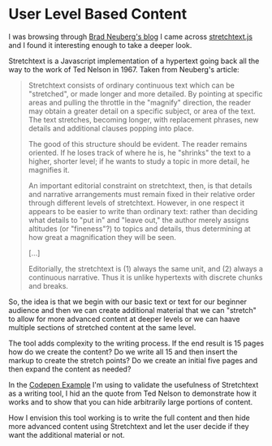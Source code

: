 # User Level Based Content

I was browsing through [Brad Neuberg's blog](http://codinginparadise.org/) I came across [stretchtext.js](http://codinginparadise.org/ebooks/html/blog/stretchtext.html) and I found it interesting enough to take a deeper look.

Stretchtext is a Javascript implementation of a hypertext going back all the way to the work of Ted Nelson in 1967. Taken from Neuberg's article:

> Stretchtext consists of ordinary continuous text which can be "stretched", or made longer and more detailed. By pointing at specific areas and pulling the throttle in the "magnify" direction, the reader may obtain a greater detail on a specific subject, or area of the text. The text stretches, becoming longer, with replacement phrases, new details and additional clauses popping into place.
>
> The good of this structure should be evident. The reader remains oriented. If he loses track of where he is, he "shrinks" the text to a higher, shorter level; if he wants to study a topic in more detail, he magnifies it.
>
> An important editorial constraint on stretchtext, then, is that details and narrative arrangements must remain fixed in their relative order through different levels of stretchtext. However, in one respect it appears to be easier to write than ordinary text: rather than deciding what details to "put in" and "leave out," the author merely assigns altitudes (or "fineness"?) to topics and details, thus determining at how great a magnification they will be seen.
>
> [&hellip;]
>
> Editorially, the stretchtext is (1) always the same unit, and (2) always a continuous narrative. Thus it is unlike hypertexts with discrete chunks and breaks.

So, the idea is that we begin with our basic text or text for our beginner audience and then we can create additional material that we can "stretch" to allow for more advanced content at deeper levels or we can haave multiple sections of stretched content at the same level.

The tool adds complexity to the writing process. If the end result is 15 pages how do we create the content? Do we write all 15 and then insert the markup to create the stretch points? Do we create an initial five pages and then expand the content as needed?

In the [Codepen Example](https://codepen.io/caraya/pen/RwbVMzX) I'm using to validate the usefulness of Stretchtext as a writing tool, I hid an the quote from Ted Nelson to demonstrate how it works and to show that you can hide arbitrarily large portions of content.

How I envision this tool working is to write the full content and then hide more advanced content using Stretchtext and let the user decide if they want the additional material or not.
